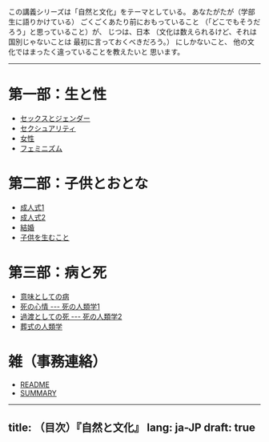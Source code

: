 <!-- -*- coding: utf-8 -*- -->

この講義シリーズは「自然と文化」をテーマとしている。
あなたがたが<comment>（学部生に語りかけている）</comment>
ごくごくあたり前におもっていること
（「どこでもそうだろう」と思っていること）が、
じつは、日本
<comment>（文化は数えられるけど、それは国別じゃないことは
最初に言っておくべきだろう。）</comment>
にしかないこと、
他の文化ではまったく違っていることを教えたいと
思います。

-----

# 第一部：生と性

<!-- - [第一部のイントロ](intro-01.html) -->

- [セックスとジェンダー](gender.html)
- [セクシュアリティ](sexual.html)
- [女性](woman.html)
- [フェミニズム](feminism.html)

# 第二部：子供とおとな

<!-- - [第二部のイントロ](intro-01.html) -->

- [成人式1](novice1.html)
- [成人式2](novice2.html)
- [結婚](marriage.html)
- [子供を生むこと](repro.html)

# 第三部：病と死

<!-- - [第三部のイントロ](intro-01.html) -->

- [意味としての病](disease.html)
- [死の心情 --- 死の人類学1](death1.html)
- [過渡としての死 --- 死の人類学2](death2.html)
- [葬式の人類学](funeral.html)

# 雑（事務連絡）

- [README](README.html)
- [SUMMARY](SUMMARY.html)

---
title: （目次）『自然と文化』
lang: ja-JP
draft: true
---
